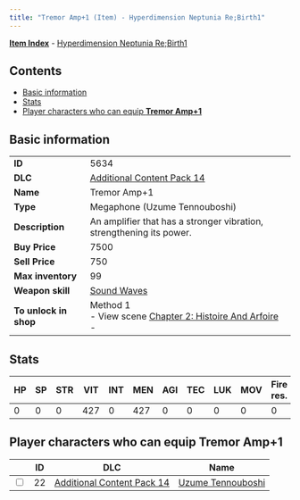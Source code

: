 ```yaml
---
title: "Tremor Amp+1 (Item) - Hyperdimension Neptunia Re;Birth1"
---
```


[**Item Index**](/neptunia/rb1/item/index.html) - [Hyperdimension Neptunia Re;Birth1](/neptunia/rb1)

## Contents

- [Basic information](#basic-information)
- [Stats](#stats)
- [Player characters who can equip **Tremor Amp+1**](#player-characters-who-can-equip-tremor-amp-1)

## Basic information

|   |   |
| -- | -- |
| **ID** | 5634 |
| **DLC** | [Additional Content Pack 14](/neptunia/rb1/dlc/23-pack14.html) |
| **Name** | Tremor Amp+1 |
| **Type** | Megaphone (Uzume Tennouboshi) |
| **Description** | An amplifier that has a stronger vibration, strengthening its power. |
| **Buy Price** | 7500 |
| **Sell Price** | 750 |
| **Max inventory** | 99 |
| **Weapon skill** | [Sound Waves](/neptunia/rb1/skill/23-3701-sound-waves.html) |
| **To unlock in shop** | Method 1<br />- View scene [Chapter 2: Histoire And Arfoire](/neptunia/rb1/scene/1-201-chapter-2-histoire-and-arfoire.html)<br />-  |


## Stats

| HP | SP | STR | VIT | INT | MEN | AGI | TEC | LUK | MOV | Fire res. | Ice res. | Wind res. | Lightning res. |
| -- | -- | --- | --- | --- | --- | --- | --- | --- | --- | --------- | -------- | --------- | -------------- |
| 0 | 0 | 0 | 427 | 0 | 427 | 0 | 0 | 0 | 0 | 0 | 0 | 0 | 0 |


## Player characters who can equip **Tremor Amp+1**

|    | ID | DLC | Name |
| -- | -- | --- | ---- |
| <input type="checkbox" id="rb1-player-23-22" class="trackbox" /> | 22 | [Additional Content Pack 14](/neptunia/rb1/dlc/23-pack14.html) | [Uzume Tennouboshi](/neptunia/rb1/player/23-22-uzume-tennouboshi.html) |
